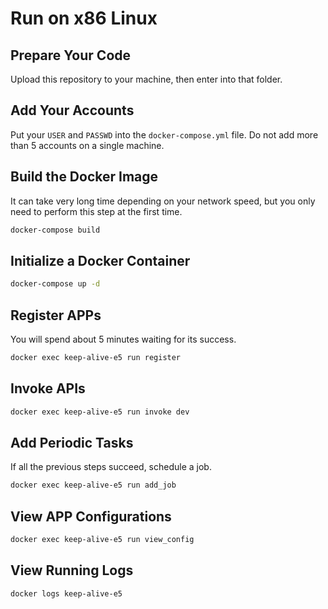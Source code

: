 # Run on x86 Linux

## Prepare Your Code

Upload this repository to your machine, then enter into that folder.

## Add Your Accounts

Put your `USER` and `PASSWD` into the `docker-compose.yml` file. Do not add more than 5 accounts on a single machine.

## Build the Docker Image

It can take very long time depending on your network speed, but you only need to perform this step at the first time.

```sh
docker-compose build
```

## Initialize a Docker Container

```sh
docker-compose up -d
```

## Register APPs

You will spend about 5 minutes waiting for its success.

```sh
docker exec keep-alive-e5 run register
```

## Invoke APIs

```sh
docker exec keep-alive-e5 run invoke dev
```

## Add Periodic Tasks

If all the previous steps succeed, schedule a job.

```sh
docker exec keep-alive-e5 run add_job
```

## View APP Configurations

```sh
docker exec keep-alive-e5 run view_config
```

## View Running Logs

```sh
docker logs keep-alive-e5
```
